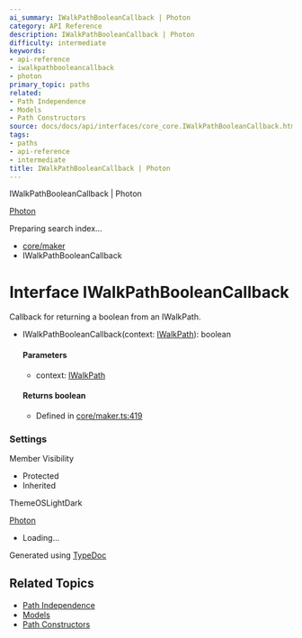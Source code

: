 ```yaml
---
ai_summary: IWalkPathBooleanCallback | Photon
category: API Reference
description: IWalkPathBooleanCallback | Photon
difficulty: intermediate
keywords:
- api-reference
- iwalkpathbooleancallback
- photon
primary_topic: paths
related:
- Path Independence
- Models
- Path Constructors
source: docs/docs/api/interfaces/core_core.IWalkPathBooleanCallback.html
tags:
- paths
- api-reference
- intermediate
title: IWalkPathBooleanCallback | Photon
---
```

IWalkPathBooleanCallback | Photon

[Photon](../index.md)




Preparing search index...

* [core/maker](../modules/core_maker.md)
* IWalkPathBooleanCallback

# Interface IWalkPathBooleanCallback

Callback for returning a boolean from an IWalkPath.

* IWalkPathBooleanCallback(context: [IWalkPath](core_maker.IWalkPath.md)): boolean

  #### Parameters

  + context: [IWalkPath](core_maker.IWalkPath.md)

  #### Returns boolean

  + Defined in [core/maker.ts:419](https://github.com/mwhite454/photon/blob/main/packages/photon/src/core/maker.ts#L419)

### Settings

Member Visibility

* Protected
* Inherited

ThemeOSLightDark

[Photon](../index.md)

* Loading...

Generated using [TypeDoc](https://typedoc.org/)

## Related Topics

- [Path Independence](../index.md)
- [Models](../index.md)
- [Path Constructors](../index.md)
